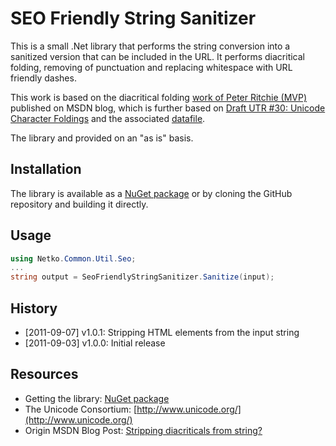 ﻿SEO Friendly String Sanitizer
========================================

This is a small .Net library that performs the string conversion into a sanitized version that can be included in the URL.
It performs diacritical folding, removing of punctuation and replacing whitespace with URL friendly dashes.

This work is based on the diacritical folding 
[work of Peter Ritchie (MVP)](http://social.msdn.microsoft.com/Forums/en-US/netfxbcl/thread/a33217d3-86e6-4759-a12c-c407969e479f/#50b5126a-2b71-4089-9769-1f1c796d5b0e)
published on MSDN blog, which is further based on [Draft UTR #30: Unicode Character Foldings](http://www.unicode.org/reports/tr30/)
and the associated [datafile](http://www.unicode.org/reports/tr30/datafiles/DiacriticFolding.txt).

The library and provided on an "as is" basis.

## Installation

The library is available as a [NuGet package](http://nuget.org/List/Packages/Netko.Common.Util.Seo.SeoFriendlyStringSanitizer) or by cloning the GitHub repository and building it directly.

## Usage

```c#
using Netko.Common.Util.Seo;
...
string output = SeoFriendlyStringSanitizer.Sanitize(input);
```

## History

* [2011-09-07] v1.0.1: Stripping HTML elements from the input string
* [2011-09-03] v1.0.0: Initial release

## Resources
* Getting the library: [NuGet package](http://nuget.org/List/Packages/Netko.Common.Util.Seo.SeoFriendlyStringSanitizer)
* The Unicode Consortium: [http://www.unicode.org/](http://www.unicode.org/)
* Origin MSDN Blog Post: [Stripping diacriticals from string?](http://social.msdn.microsoft.com/Forums/en-US/netfxbcl/thread/a33217d3-86e6-4759-a12c-c407969e479f/)
